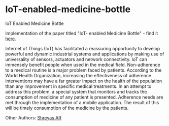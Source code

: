 # IoT-enabled-medicine-bottle
 IoT Enabled Medicine Bottle
 
 Implementation of the paper titled "IoT- enabled Medicine Bottle" - find it [here](https://doi.org/10.1007/978-981-13-5953-8_11).
 
 Internet of Things (IoT) has facilitated a reassuring opportunity to develop powerful and dynamic industrial systems and applications by making use of universality of sensors, actuators and network connectivity. IoT can immensely benefit people when used in the medical field. Non-adherence to a medical routine is a major problem faced by patients. According to the World Health Organization, increasing the effectiveness of adherence interventions may have a far greater impact on the health of the population than any improvement in specific medical treatments. In an attempt to address this problem, a special system that monitors and tracks the consumption of medicine of any patient is presented. Adherence needs are met through the implementation of a mobile application. The result of this will be timely consumption of the medicine by the patients.


Other Authors: 
[Shreyas AR](https://github.com/shreyasar2202)
